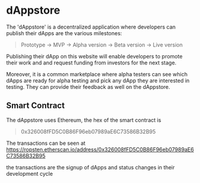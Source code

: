 # dAppstore
The 'dAppstore' is a decentralized application where developers can publish their dApps are the various milestones:
> Prototype → MVP → Alpha version → Beta version → Live version

Publishing their dApp on this website will enable developers to promote their work and and request funding from 
investors for the next stage. 

Moreover, it is a common marketplace where alpha testers can see which dApps are ready for alpha testing and pick any 
dApp they are interested in testing. They can provide their feedback as well on the dAppstore.

## Smart Contract
The dAppstore uses Ethereum, the hex of the smart contract is
> 0x326008fFD5C0B86F96eb07989aE6C73586B32B95

The transactions can be seen at
https://ropsten.etherscan.io/address/0x326008fFD5C0B86F96eb07989aE6C73586B32B95

the transactions are the signup of dApps and status changes in their development cycle
